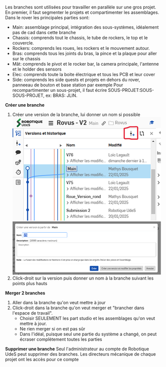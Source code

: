 Les branches sont utilisées pour travailler en parallèle sur une gros projet. En premier, il faut segmenter le projets et compartimenter les assemblages. Dans le rover les principales parties sont:
- Main: assemblage principal, intégration des sous-systèmes, idéalement pas de cad dans cette branche
- Chassis: comprends tout le chassis, le tube de rockers, le top et le couvercle.
- Rockers: comprends les roues, les rockers et le mouvement autour.
- Bras: comprends tous les joints du bras, la pince et la plaque pour aller sur le chassis
- Mât: comprends le pivot et le rocker bar, la camera principale, l'antenne et le holder des sensors
- Elec: comprends toute la boite électrique et tous les PCB et leur cover
- Side: comprends les side quests et projets en dehors du rover, panneeau de bouton et base station par exemple
Pour recompartimenter un sous-projet, il faut écrire SOUS-PROJET:SOUS-SOUS-PROJET, ex: BRAS: JLIN.

**Créer une branche**
1. Créer une version de la branche, lui donner un nom si possible
![OnShape_CreateVersion](../../attachements/Mechanical/OnShape_CreateVersion.png)![Onshape_VersionName](../../attachements/Mechanical/Onshape_VersionName.png)
1. Click-droit sur la version puis donner un nom à la branche suivant les points plus hauts

**Merger 2 branches**
1. Aller dans la branche qu'on veut mettre à jour
2. Click-droit dans la branche qu'on veut merger et "brancher dans l'espace de travail".
	- Choisir SEULEMENT les part studio et les assemblages qu'on veut mettre à jour.
	- Ne rien merger si on est pas sûr
	- Dans l'idéal, puisque seul une partie du système a changé, on peut écraser complètement toutes les parties

**Supprimer une branche**
Seul l'administrateur au compte de Robotique UdeS peut supprimer des branches. Les directeurs mécanique de chaque projet ont les accès pour ce compte